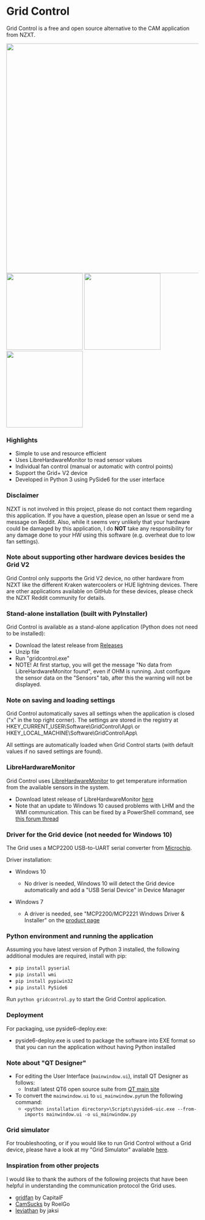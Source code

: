 # Grid Control
Grid Control is a free and open source alternative to the CAM application from NZXT.

<img src="https://github.com/akej74/grid-control/blob/master/screenshots/screenshot_1.png" width="600">

<img src="https://github.com/akej74/grid-control/blob/master/screenshots/screenshot_2.png" width="200">
<img src="https://github.com/akej74/grid-control/blob/master/screenshots/screenshot_3.png" width="200">
<img src="https://github.com/akej74/grid-control/blob/master/screenshots/screenshot_4.png" width="200">

### Highlights
- Simple to use and resource efficient
- Uses LibreHardwareMonitor to read sensor values
- Individual fan control (manual or automatic with control points)
- Support the Grid+ V2 device
- Developed in Python 3 using PySide6 for the user interface

### Disclaimer
NZXT is not involved in this project, please do not contact them regarding this application. If you have a question, please open an Issue or send me a message on Reddit. Also, while it seems very unlikely that your hardware could be damaged by this application, I do **NOT** take any responsibility for any damage done to your HW using this software (e.g. overheat due to low fan settings).

### Note about supporting other hardware devices besides the Grid V2
Grid Control only supports the Grid V2 device, no other hardware from NZXT like the different Kraken watercoolers or HUE lightning devices. There are other applications available on GitHub for these devices, please check the NZXT Reddit community for details.

### Stand-alone installation (built with PyInstaller)
Grid Control is available as a stand-alone application (Python does not need to be installed):
- Download the latest release from [Releases](https://github.com/akej74/grid-control/releases)
- Unzip file
- Run "gridcontrol.exe"
- NOTE! At first startup, you will get the message "No data from LibreHardwareMonitor found", even if OHM is running. Just configure the sensor data on the "Sensors" tab, after this the warning will not be displayed.

### Note on saving and loading settings
Grid Control automatically saves all settings when the application is closed ("x" in the top right corner). The settings are stored in the registry at HKEY_CURRENT_USER\Software\GridControl\App\ or HKEY_LOCAL_MACHINE\Software\GridControl\App\

All settings are automatically loaded when Grid Control starts (with default values if no saved settings are found).

### LibreHardwareMonitor
Grid Control uses [LibreHardwareMonitor](https://github.com/LibreHardwareMonitor/LibreHardwareMonitor) to get temperature information from the available sensors in the system. 
- Download latest release of LibreHardwareMonitor [here](https://github.com/LibreHardwareMonitor/LibreHardwareMonitor/releases)
- Note that an update to Windows 10 caused problems with LHM and the WMI communication. This can be fixed by a PowerShell command, see [this forum thread](https://forum.rainmeter.net/viewtopic.php?t=19546)

### Driver for the Grid device (not needed for Windows 10)
The Grid uses a MCP2200 USB-to-UART serial converter from [Microchip](http://www.microchip.com/wwwproducts/en/en546923).

Driver installation:
- Windows 10
  - No driver is needed, Windows 10 will detect the Grid device automatically and add a "USB Serial Device" in Device Manager
 
- Windows 7
  - A driver is needed, see "MCP2200/MCP2221 Windows Driver & Installer" on the [product page](http://www.microchip.com/wwwproducts/en/en546923)
 
### Python environment and running the application
Assuming you have latest version of Python 3 installed, the following additional modules are required, install with pip:
- `pip install pyserial`
- `pip install wmi`
- `pip install pypiwin32`
- `pip install PySide6`

Run `python gridcontrol.py` to start the Grid Control application.

### Deployment
For packaging, use pyside6-deploy.exe:
- pyside6-deploy.exe is used to package the software into EXE format so that you can run the application without having Python installed

### Note about "QT Designer"
- For editing the User Interface (`mainwindow.ui`), install QT Designer as follows:
  - Install latest QT6 open source suite from [QT main site](https://www.qt.io/)
- To convert the `mainwindow.ui` to `ui_mainwindow.py`run the following command:
  - `<python installation directory>\Scripts\pyside6-uic.exe --from-imports mainwindow.ui -o ui_mainwindow.py`

### Grid simulator
For troubleshooting, or if you would like to run Grid Control without a Grid device, please have a look at my "Grid Simulator" available [here](https://github.com/akej74/grid-simulator).
 
### Inspiration from other projects
I would like to thank the authors of the following projects that have been helpful in understanding the communication protocol the Grid uses.
- [gridfan](https://github.com/CapitalF/gridfan) by CapitalF
- [CamSucks](https://github.com/RoelGo/CamSucks) by RoelGo
- [leviathan](https://github.com/jaksi/leviathan) by jaksi

